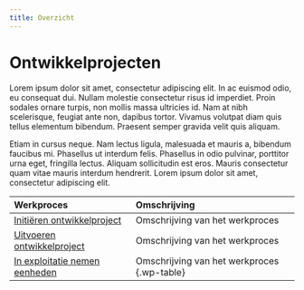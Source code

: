 ```yaml
---
title: Overzicht
---
```


# Ontwikkelprojecten

Lorem ipsum dolor sit amet, consectetur adipiscing elit. In ac euismod odio, eu consequat dui. Nullam molestie consectetur risus id imperdiet. Proin sodales ornare turpis, non mollis massa ultricies id. Nam at nibh scelerisque, feugiat ante non, dapibus tortor. Vivamus volutpat diam quis tellus elementum bibendum. Praesent semper gravida velit quis aliquam.

Etiam in cursus neque. Nam lectus ligula, malesuada et mauris a, bibendum faucibus mi. Phasellus ut interdum felis. Phasellus in odio pulvinar, porttitor urna eget, fringilla lectus. Aliquam sollicitudin est eros. Mauris consectetur quam vitae mauris interdum hendrerit. Lorem ipsum dolor sit amet, consectetur adipiscing elit.

Werkproces | Omschrijving
:--- | :---
[Initiëren ontwikkelproject](initieren-ontwikkelproject.md) | Omschrijving van het werkproces
[Uitvoeren ontwikkelproject](uitvoeren-ontwikkelproject.md) | Omschrijving van het werkproces
[In exploitatie nemen eenheden](in-exploitatie-nemen-eenheden.md) | Omschrijving van het werkproces {.wp-table}
